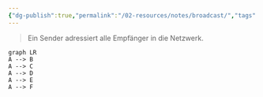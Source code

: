 ```yaml
---
{"dg-publish":true,"permalink":"/02-resources/notes/broadcast/","tags":["netzwerk"],"noteIcon":"","updated":"2025-07-12T13:31:41.000+02:00"}
---
```


> Ein Sender adressiert alle Empfänger in die Netzwerk.
```mermaid
graph LR
A --> B
A --> C
A --> D
A --> E
A --> F
```
